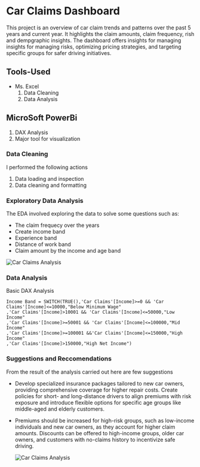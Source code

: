 # Car Claims Dashboard

This project is an overview of car claim trends and patterns over the past 5 years and current year. It highlights the claim amounts, claim frequency, rish and dempgraphic insights. The dashboard offers insights for managing insights for managing risks, optimizing pricing strategies, and targeting specific groups for safer driving initiatives.

## Tools-Used
- Ms. Excel
  1. Data Cleaning
  2. Data Analysis
## MicroSoft PowerBi
  1. DAX Analysis
  1. Major tool for visualization
### Data Cleaning
I performed the following actions
  1. Data loading and inspection
  2. Data cleaning and formatting
### Exploratory Data Analysis
The EDA involved exploring the data to solve some questions such as:
- The claim frequecy over the years
- Create income band
- Experience band
- Distance of work band
- Claim amount by the income and age band


![Car Claims Analysis](https://github.com/user-attachments/assets/455255c2-7d4b-4566-b16f-ea1b9504de56)

### Data Analysis
Basic DAX Analysis
```
Income Band = SWITCH(TRUE(),'Car Claims'[Income]>=0 && 'Car Claims'[Income]<=10000,"Below Minimum Wage"
,'Car Claims'[Income]>10001 && 'Car Claims'[Income]<=50000,"Low Income"
,'Car Claims'[Income]>=50001 && 'Car Claims'[Income]<=100000,"Mid Income"
,'Car Claims'[Income]>=100001 &&'Car Claims'[Income]<=150000,"High Income"
,'Car Claims'[Income]>150000,"High Net Income")
```
### Suggestions and Reccomendations
From the result of the analysis carried out here are few suggestions
- Develop specialized insurance packages tailored to new car owners, providing comprehensive coverage for higher repair costs. Create policies for short- and long-distance drivers to align premiums with risk exposure and introduce flexible options for specific age groups like middle-aged and elderly customers.
- Premiums should be increased for high-risk groups, such as low-income individuals and new car owners, as they account for higher claim amounts. Discounts can be offered to high-income groups, older car owners, and customers with no-claims history to incentivize safe driving.

  ![Car Claims Analysis](https://github.com/user-attachments/assets/6c21358d-1778-44d2-b2e7-ca4ea8cbdfc6)
